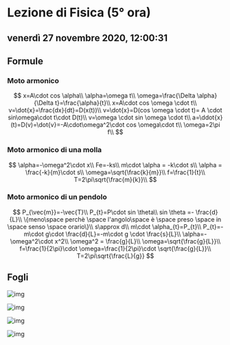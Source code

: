 # Lezione di Fisica (5° ora)

## venerdì 27 novembre 2020, 12:00:31

## Formule 

### Moto armonico


$$
x=A\cdot cos \alpha\\
\alpha=\omega t\\
\omega=\frac{\Delta \alpha}{\Delta t}=\frac{\alpha}{t}\\
x=A\cdot cos \omega \cdot t\\
v=\dot{x}=\frac{dx}{dt}=D(x(t))\\
v=\dot{x}=D(cos \omega \cdot t)= A \cdot sin\omega\cdot t\cdot D(t)\\
v=\omega \cdot sin \omega \cdot t\\
a=\ddot{x}(t)=D(v)=\dot{v}=-A\cdot\omega^2\cdot cos \omega\cdot t\\
\omega=2\pi f\\
$$

### Moto armonico di una molla

$$
\alpha=-\omega^2\cdot x\\
Fe=-ks\\
m\cdot \alpha = -k\cdot s\\
\alpha = \frac{-k}{m}\cdot s\\
\omega=\sqrt{\frac{k}{m}}\\
f=\frac{1}{t}\\
T=2\pi\sqrt{\frac{m}{k}}\\
$$

### Moto armonico di un pendolo

$$
P_{\vec{m}}=-\vec{T}\\
P_{t}=P\cdot sin \theta\\
sin \theta =- \frac{d}{L}\\ \{meno\space perchè \space l'angolo\space è \space preso \space in \space senso \space orario\}\\
s\approx d\\
m\cdot \alpha_{t}=P_{t}\\
P_{t}=-m\cdot g\cdot \frac{d}{L}=-m\cdot g \cdot \frac{s}{L}\\
\alpha=-\omega^2\cdot x^2\\
\omega^2 = \frac{g}{L}\\
\omega=\sqrt{\frac{g}{L}}\\
f=\frac{1}{2\pi}\cdot \omega=\frac{1}{2\pi}\cdot \sqrt{\frac{g}{L}}\\
T=2\pi\sqrt{\frac{L}{g}}
$$



## Fogli



![img](https://i.imgur.com/1mEgsLl.png)

![img](https://i.imgur.com/i62BOI0.png)

![img](https://i.imgur.com/XMACewK.png)

![img](https://i.imgur.com/3PPSWQh.png)